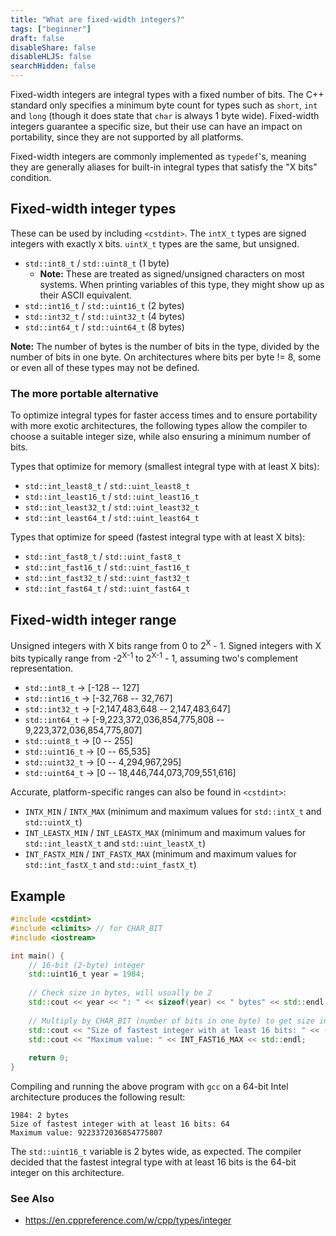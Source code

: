 ```yaml
---
title: "What are fixed-width integers?"
tags: ["beginner"]
draft: false
disableShare: false
disableHLJS: false
searchHidden: false
---
```


Fixed-width integers are integral types with a fixed number of bits. The C++ standard only specifies a minimum byte count for types such as `short`, `int` and `long` (though it does state that `char` is always 1 byte wide). Fixed-width integers guarantee a specific size, but their use can have an impact on portability, since they are not supported by all platforms.

Fixed-width integers are commonly implemented as `typedef`'s, meaning they are generally aliases for built-in integral types that satisfy the "X bits" condition.

## Fixed-width integer types
These can be used by including `<cstdint>`. The `intX_t` types are signed integers with exactly `X` bits. `uintX_t` types are the same, but unsigned.
- `std::int8_t` / `std::uint8_t` (1 byte)
  - **Note:** These are treated as signed/unsigned characters on most systems. When printing variables of this type, they might show up as their ASCII equivalent.
- `std::int16_t` / `std::uint16_t` (2 bytes)
- `std::int32_t` / `std::uint32_t` (4 bytes)
- `std::int64_t` / `std::uint64_t` (8 bytes)

**Note:** The number of bytes is the number of bits in the type, divided by the number of bits in one byte. On architectures where bits per byte != 8, some or even all of these types may not be defined.

### The more portable alternative
To optimize integral types for faster access times and to ensure portability with more exotic architectures, the following types allow the compiler to choose a suitable integer size, while also ensuring a minimum number of bits.

Types that optimize for memory (smallest integral type with at least X bits):
- `std::int_least8_t` / `std::uint_least8_t`
- `std::int_least16_t` / `std::uint_least16_t`
- `std::int_least32_t` / `std::uint_least32_t`
- `std::int_least64_t` / `std::uint_least64_t`

Types that optimize for speed (fastest integral type with at least X bits):
- `std::int_fast8_t` / `std::uint_fast8_t`
- `std::int_fast16_t` / `std::uint_fast16_t`
- `std::int_fast32_t` / `std::uint_fast32_t`
- `std::int_fast64_t` / `std::uint_fast64_t`

## Fixed-width integer range
Unsigned integers with X bits range from 0 to 2<sup>X</sup> - 1. Signed integers with X bits typically range from -2<sup>X-1</sup> to 2<sup>X-1</sup> - 1, assuming two's complement representation.
- `std::int8_t` &#8594; \[-128 -- 127]
- `std::int16_t` &#8594; \[-32,768 -- 32,767]
- `std::int32_t` &#8594; \[-2,147,483,648 -- 2,147,483,647]
- `std::int64_t` &#8594; \[-9,223,372,036,854,775,808 -- 9,223,372,036,854,775,807]
- `std::uint8_t` &#8594; \[0 -- 255]
- `std::uint16_t` &#8594; \[0 -- 65,535]
- `std::uint32_t` &#8594; \[0 -- 4,294,967,295]
- `std::uint64_t` &#8594; \[0 -- 18,446,744,073,709,551,616]

Accurate, platform-specific ranges can also be found in `<cstdint>`:
- `INTX_MIN` / `INTX_MAX` (minimum and maximum values for `std::intX_t` and `std::uintX_t`)
- `INT_LEASTX_MIN` / `INT_LEASTX_MAX` (minimum and maximum values for `std::int_leastX_t` and `std::uint_leastX_t`)
- `INT_FASTX_MIN` / `INT_FASTX_MAX` (minimum and maximum values for `std::int_fastX_t` and `std::uint_fastX_t`)

## Example

```cpp
#include <cstdint>
#include <climits> // for CHAR_BIT
#include <iostream>

int main() {
    // 16-bit (2-byte) integer
    std::uint16_t year = 1984;
  
    // Check size in bytes, will usually be 2
    std::cout << year << ": " << sizeof(year) << " bytes" << std::endl;
  
    // Multiply by CHAR_BIT (number of bits in one byte) to get size in bits
    std::cout << "Size of fastest integer with at least 16 bits: " << (CHAR_BIT * sizeof(std::int_fast16_t)) << std::endl;
    std::cout << "Maximum value: " << INT_FAST16_MAX << std::endl;
  
    return 0;
}
```

Compiling and running the above program with `gcc` on a 64-bit Intel architecture produces the following result:
```
1984: 2 bytes
Size of fastest integer with at least 16 bits: 64
Maximum value: 9223372036854775807
```

The `std::uint16_t` variable is 2 bytes wide, as expected. The compiler decided that the fastest integral type with at least 16 bits is the 64-bit integer on this architecture.

### See Also
* https://en.cppreference.com/w/cpp/types/integer
